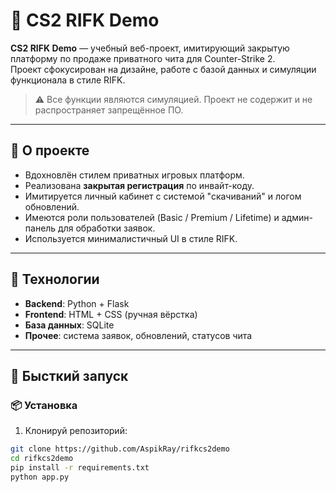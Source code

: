 # 🎯 CS2 RIFK Demo

**CS2 RIFK Demo** — учебный веб-проект, имитирующий закрытую платформу по продаже приватного чита для Counter-Strike 2.  
Проект сфокусирован на дизайне, работе с базой данных и симуляции функционала в стиле RIFK.

> ⚠️ Все функции являются симуляцией. Проект не содержит и не распространяет запрещённое ПО.

---

## 🧠 О проекте

- Вдохновлён стилем приватных игровых платформ.
- Реализована **закрытая регистрация** по инвайт-коду.
- Имитируется личный кабинет с системой "скачиваний" и логом обновлений.
- Имеются роли пользователей (Basic / Premium / Lifetime) и админ-панель для обработки заявок.
- Используется минималистичный UI в стиле RIFK.

---

## 🔧 Технологии

- **Backend**: Python + Flask  
- **Frontend**: HTML + CSS (ручная вёрстка)  
- **База данных**: SQLite  
- **Прочее**: система заявок, обновлений, статусов чита

---

## 🚀 Бысткий запуск

### 📦 Установка

1. Клонируй репозиторий:

```bash
git clone https://github.com/AspikRay/rifkcs2demo
cd rifkcs2demo
pip install -r requirements.txt
python app.py
